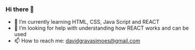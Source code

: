### Hi there 👋

- 🌱 I’m currently learning HTML, CSS, Java Script and REACT
- 🤔 I’m looking for help with understanding how REACT works and can be used
- 📫 How to reach me: davidgravasimoes@gmail.com

